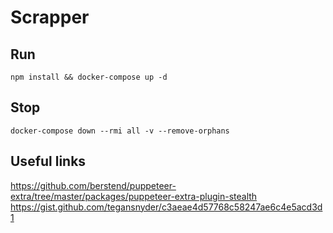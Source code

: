 # Scrapper


## Run
`npm install && docker-compose up -d`

## Stop
`docker-compose down --rmi all -v --remove-orphans`


## Useful links

https://github.com/berstend/puppeteer-extra/tree/master/packages/puppeteer-extra-plugin-stealth
https://gist.github.com/tegansnyder/c3aeae4d57768c58247ae6c4e5acd3d1
